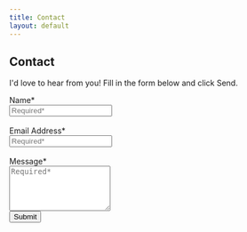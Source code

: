 ```yaml
---
title: Contact
layout: default
---
```




## Contact 

I'd love to hear from you! Fill in the form below and click Send.

<html>

<form action="https://formforsite.com/send/eWVscmFoYy1hbnRsZW9AeWFob28uY29t" method="POST">
<label>Name*</label><br>
    <input name="name" type="text" placeholder="Required*" required><br><br>
    <label>Email Address*</label><br>
    <input name="email" type="email" placeholder="Required*" required><br><br>
     <label>Message*</label><br>
    <textarea name="message" rows="5" placeholder="Required*" required></textarea><br>
    <button type="submit">Submit</button>
    <input name="_site" type="hidden" value="charlie.antleo">
    <input name="_form" type="hidden" value="Contact Form">
    <input name="_error-page-redirect" type="hidden" value="http://yahoo.com">
  <input name="_success-page-redirect" type="hidden" value="http://google.com">
  <input name="_back-url" type="hidden" value="https://www.lenar.io">
</form> 

</html>
